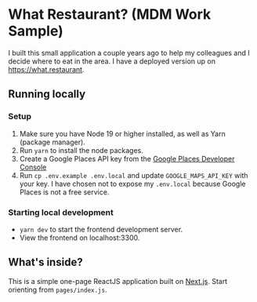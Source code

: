 # What Restaurant? (MDM Work Sample)

I built this small application a couple years ago to help my colleagues and I decide where to eat in the area. I have a deployed version up on https://what.restaurant. 

## Running locally

### Setup

1. Make sure you have Node 19 or higher installed, as well as Yarn (package manager).
2. Run `yarn` to install the node packages.
3. Create a Google Places API key from the [Google Places Developer Console](https://console.cloud.google.com/google/maps-apis/credentials)
4. Run `cp .env.example .env.local` and update `GOOGLE_MAPS_API_KEY` with your key. I have chosen not to expose my `.env.local` because Google Places is not a free service.

### Starting local development

- `yarn dev` to start the frontend development server.
- View the frontend on localhost:3300.

## What's inside?

This is a simple one-page ReactJS application built on [Next.js](https://nextjs.org/docs). Start orienting from `pages/index.js`.
